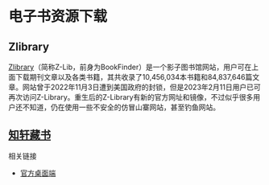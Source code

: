 # 电子书资源下载

## Zlibrary

[Zlibrary](https://z-library.io/)（简称Z-Lib，前身为BookFinder）是一个影子图书馆网站，用户可在上面下载期刊文章以及各类书籍，其共收录了10,456,034本书籍和84,837,646篇文章。网站曾于2022年11月3日遭到美国政府的封锁，但是2023年2月11日用户已可再次访问Z-Library。重生后的Z-Library有新的官方网址和镜像，不过似乎很多用户还不知道，仍在使用一些不安全的仿冒山寨网站，甚至钓鱼网站。

## [知轩藏书](https://dl.askk.cc/cmcc/zxcs)

相关链接

- [官方桌面端](https://zh.singlelogin.re/z-access#desktop_app_tab)